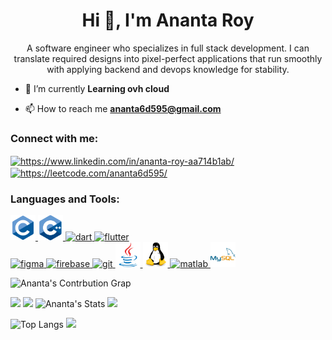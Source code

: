 <h1 align="center">Hi 👋, I'm Ananta Roy</h1>
<p align="center">
A software engineer who specializes in full stack development. I can translate required designs into pixel-perfect applications that run smoothly with applying backend and devops knowledge for stability.
</p>

- 🔭 I’m currently **Learning ovh cloud**

- 📫 How to reach me **ananta6d595@gmail.com**

<h3 align="left">Connect with me:</h3>
<p align="left">
<a href="https://www.linkedin.com/in/ananta-roy-aa714b1ab" target="blank"><img align="center" src="https://raw.githubusercontent.com/rahuldkjain/github-profile-readme-generator/master/src/images/icons/Social/linked-in-alt.svg" alt="https://www.linkedin.com/in/ananta-roy-aa714b1ab/" height="30" width="40" /></a>
<a href="https://leetcode.com/ananta6d595/" target="blank"><img align="center" src="https://leetcode.com/_next/static/images/logo-ff2b712834cf26bf50a5de58ee27bcef.png" alt="https://leetcode.com/ananta6d595/" height="30" width="40" /></a>
</p>

<h3 align="left">Languages and Tools:</h3>
<p align="left"> <a href="https://www.cprogramming.com/" target="_blank"> <img src="https://raw.githubusercontent.com/devicons/devicon/master/icons/c/c-original.svg" alt="c" width="40" height="40"/> </a> <a href="https://www.w3schools.com/cpp/" target="_blank"> <img src="https://raw.githubusercontent.com/devicons/devicon/master/icons/cplusplus/cplusplus-original.svg" alt="cplusplus" width="40" height="40"/> </a> <a href="https://dart.dev" target="_blank"> <img src="https://www.vectorlogo.zone/logos/dartlang/dartlang-icon.svg" alt="dart" width="40" height="40"/> </a> <a href="https://flutter.dev" target="_blank"> <img src="https://www.vectorlogo.zone/logos/flutterio/flutterio-icon.svg" alt="flutter" width="40" height="40"/> </a> 
  <br><a href="https://www.figma.com/" target="_blank"> <img src="https://www.vectorlogo.zone/logos/figma/figma-icon.svg" alt="figma" width="40" height="40"/> </a> <a href="https://firebase.google.com/" target="_blank"> <img src="https://www.vectorlogo.zone/logos/firebase/firebase-icon.svg" alt="firebase" width="40" height="40"/> </a> <a href="https://git-scm.com/" target="_blank"> <img src="https://www.vectorlogo.zone/logos/git-scm/git-scm-icon.svg" alt="git" width="40" height="40"/> </a> <a href="https://www.java.com" target="_blank"> <img src="https://raw.githubusercontent.com/devicons/devicon/master/icons/java/java-original.svg" alt="java" width="40" height="40"/> </a> <a href="https://www.linux.org/" target="_blank"> <img src="https://raw.githubusercontent.com/devicons/devicon/master/icons/linux/linux-original.svg" alt="linux" width="40" height="40"/> </a> <a href="https://www.mathworks.com/" target="_blank"> <img src="https://upload.wikimedia.org/wikipedia/commons/2/21/Matlab_Logo.png" alt="matlab" width="40" height="40"/> </a> <a href="https://www.mysql.com/" target="_blank"> <img src="https://raw.githubusercontent.com/devicons/devicon/master/icons/mysql/mysql-original-wordmark.svg" alt="mysql" width="40" height="40"/> </a>
<br>

![Ananta's Contrbution Grap](http://github-profile-summary-cards.vercel.app/api/cards/profile-details?username=ananta6d595&theme=nord_bright)


![](http://github-profile-summary-cards.vercel.app/api/cards/most-commit-language?username=ananta6d595&theme=nord_bright)
![](http://github-profile-summary-cards.vercel.app/api/cards/repos-per-language?username=ananta6d595&theme=nord_bright)
![Ananta's Stats](http://github-profile-summary-cards.vercel.app/api/cards/stats?username=ananta6d595&theme=nord_bright)
![](https://github-readme-streak-stats.herokuapp.com/?user=ananta6d595)


![Top Langs](https://github-readme-stats.vercel.app/api/top-langs/?username=ananta6d595&theme=notheme)
![](https://github-profile-trophy.vercel.app/?username=ananta6d595)




